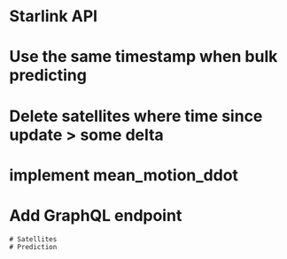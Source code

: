 # Starlink API

# Use the same timestamp when bulk predicting
# Delete satellites where time since update > some delta
# implement mean_motion_ddot
# Add GraphQL endpoint
    # Satellites
    # Prediction